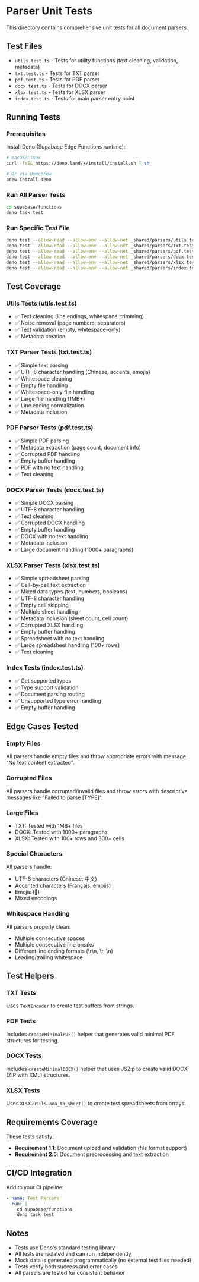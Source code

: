 # Parser Unit Tests

This directory contains comprehensive unit tests for all document parsers.

## Test Files

- `utils.test.ts` - Tests for utility functions (text cleaning, validation, metadata)
- `txt.test.ts` - Tests for TXT parser
- `pdf.test.ts` - Tests for PDF parser
- `docx.test.ts` - Tests for DOCX parser
- `xlsx.test.ts` - Tests for XLSX parser
- `index.test.ts` - Tests for main parser entry point

## Running Tests

### Prerequisites

Install Deno (Supabase Edge Functions runtime):
```bash
# macOS/Linux
curl -fsSL https://deno.land/x/install/install.sh | sh

# Or via Homebrew
brew install deno
```

### Run All Parser Tests

```bash
cd supabase/functions
deno task test
```

### Run Specific Test File

```bash
deno test --allow-read --allow-env --allow-net _shared/parsers/utils.test.ts
deno test --allow-read --allow-env --allow-net _shared/parsers/txt.test.ts
deno test --allow-read --allow-env --allow-net _shared/parsers/pdf.test.ts
deno test --allow-read --allow-env --allow-net _shared/parsers/docx.test.ts
deno test --allow-read --allow-env --allow-net _shared/parsers/xlsx.test.ts
deno test --allow-read --allow-env --allow-net _shared/parsers/index.test.ts
```

## Test Coverage

### Utils Tests (utils.test.ts)
- ✅ Text cleaning (line endings, whitespace, trimming)
- ✅ Noise removal (page numbers, separators)
- ✅ Text validation (empty, whitespace-only)
- ✅ Metadata creation

### TXT Parser Tests (txt.test.ts)
- ✅ Simple text parsing
- ✅ UTF-8 character handling (Chinese, accents, emojis)
- ✅ Whitespace cleaning
- ✅ Empty file handling
- ✅ Whitespace-only file handling
- ✅ Large file handling (1MB+)
- ✅ Line ending normalization
- ✅ Metadata inclusion

### PDF Parser Tests (pdf.test.ts)
- ✅ Simple PDF parsing
- ✅ Metadata extraction (page count, document info)
- ✅ Corrupted PDF handling
- ✅ Empty buffer handling
- ✅ PDF with no text handling
- ✅ Text cleaning

### DOCX Parser Tests (docx.test.ts)
- ✅ Simple DOCX parsing
- ✅ UTF-8 character handling
- ✅ Text cleaning
- ✅ Corrupted DOCX handling
- ✅ Empty buffer handling
- ✅ DOCX with no text handling
- ✅ Metadata inclusion
- ✅ Large document handling (1000+ paragraphs)

### XLSX Parser Tests (xlsx.test.ts)
- ✅ Simple spreadsheet parsing
- ✅ Cell-by-cell text extraction
- ✅ Mixed data types (text, numbers, booleans)
- ✅ UTF-8 character handling
- ✅ Empty cell skipping
- ✅ Multiple sheet handling
- ✅ Metadata inclusion (sheet count, cell count)
- ✅ Corrupted XLSX handling
- ✅ Empty buffer handling
- ✅ Spreadsheet with no text handling
- ✅ Large spreadsheet handling (100+ rows)
- ✅ Text cleaning

### Index Tests (index.test.ts)
- ✅ Get supported types
- ✅ Type support validation
- ✅ Document parsing routing
- ✅ Unsupported type error handling
- ✅ Empty buffer handling

## Edge Cases Tested

### Empty Files
All parsers handle empty files and throw appropriate errors with message "No text content extracted".

### Corrupted Files
All parsers handle corrupted/invalid files and throw errors with descriptive messages like "Failed to parse [TYPE]".

### Large Files
- TXT: Tested with 1MB+ files
- DOCX: Tested with 1000+ paragraphs
- XLSX: Tested with 100+ rows and 300+ cells

### Special Characters
All parsers handle:
- UTF-8 characters (Chinese: 中文)
- Accented characters (Français, émojis)
- Emojis (🎉)
- Mixed encodings

### Whitespace Handling
All parsers properly clean:
- Multiple consecutive spaces
- Multiple consecutive line breaks
- Different line ending formats (\r\n, \r, \n)
- Leading/trailing whitespace

## Test Helpers

### TXT Tests
Uses `TextEncoder` to create test buffers from strings.

### PDF Tests
Includes `createMinimalPDF()` helper that generates valid minimal PDF structures for testing.

### DOCX Tests
Includes `createMinimalDOCX()` helper that uses JSZip to create valid DOCX (ZIP with XML) structures.

### XLSX Tests
Uses `XLSX.utils.aoa_to_sheet()` to create test spreadsheets from arrays.

## Requirements Coverage

These tests satisfy:
- **Requirement 1.1**: Document upload and validation (file format support)
- **Requirement 2.5**: Document preprocessing and text extraction

## CI/CD Integration

Add to your CI pipeline:
```yaml
- name: Test Parsers
  run: |
    cd supabase/functions
    deno task test
```

## Notes

- Tests use Deno's standard testing library
- All tests are isolated and can run independently
- Mock data is generated programmatically (no external test files needed)
- Tests verify both success and error cases
- All parsers are tested for consistent behavior
